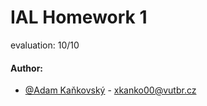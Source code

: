 # IAL Homework 1
evaluation: 10/10
#### Author:
- [@Adam Kaňkovský](https://www.github.com/adamkankovsky) - xkanko00@vutbr.cz